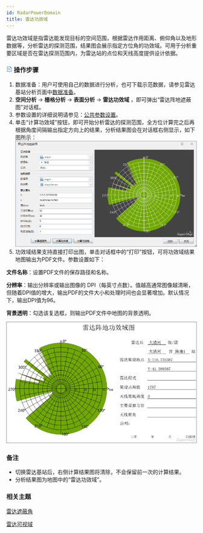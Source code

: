 ```yaml
---
id: RadarPowerDomain
title: 雷达功效域
---
```

雷达功效域是指雷达能发现目标的空间范围，根据雷达作用距离、俯仰角以及地形数据等，分析雷达的探测范围，结果图会展示指定方位角的功效域。可用于分析重要区域是否在雷达探测范围内，为雷达站的点位和天线高度提供设计依据。

### ![](../../../img/read.gif) 操作步骤

1. 数据准备：用户可使用自己的数据进行分析，也可下载示范数据，请参见雷达基站分析页面中[数据准备](RadarAnalyst)。
2. **空间分析** -> **栅格分析** -> **表面分析** -> **雷达功效域** ，即可弹出“雷达阵地遮蔽图”对话框。
3. 参数设置的详细说明请参见：[公共参数设置](RadarAnalyst)。
4. 单击“计算功效域”按钮，即可开始分析雷达的探测范围，全方位计算完之后再根据角度间隔输出指定方向上的结果，分析结果图会在对话框右侧显示，如下图所示： ![](img/PowerDomainResult.png)  
5. 功效域结果支持直接打印出图，单击对话框中的“打印”按钮，可将功效域结果地图输出为PDF文件。参数设置如下：  

  **文件名称**：设置PDF文件的保存路径和名称。  

  **分辨率**：输出分辨率或输出图像的 DPI（每英寸点数）。值越高通常图像越清晰，但随着DPI值的增大，输出PDF的文件大小和处理时间也会显著增加。默认情况下，输出DPI值为96。   
  
  **背景透明**：勾选该复选框，则输出PDF文件中地图的背景透明。

![](img/PrintPowerDomainResult.png)   

### 备注

* 切换雷达基站后，右侧计算结果图将清除，不会保留前一次的计算结果。
 * 分析结果图为地图中的“雷达功效域”。

###  相关主题

[雷达遮蔽角](RadarShieldingAngle)

[雷达可视域](RadarVisibleArea)
